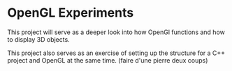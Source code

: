 # OpenGL Experiments

This project will serve as a deeper look into how OpenGl functions and how to display 3D objects.

This project also serves as an exercise of setting up the structure for a C++ project and OpenGL at the same time. (faire d'une pierre deux coups)
